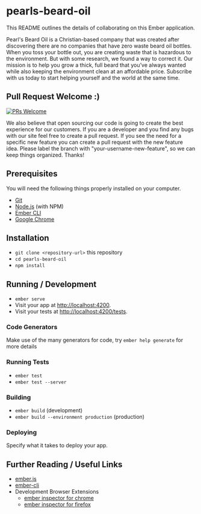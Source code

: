 # pearls-beard-oil

This README outlines the details of collaborating on this Ember application.

Pearl's Beard Oil is a Christian-based company that was created after discovering there are no companies that have zero waste beard oil bottles. When you toss your bottle out, you are creating waste that is hazardous to the environment. But with some research, we found a way to correct it. Our mission is to help you grow a thick, full beard that you’ve always wanted while also keeping the environment clean at an affordable price. Subscribe with us today to start helping yourself and the world at the same time.


## Pull Request Welcome :)
[![PRs Welcome](https://img.shields.io/badge/prs-welcome-brightgreen.svg?style=flat-square)](http://makeapullrequest.com)

We also believe that open sourcing our code is going to create the best experience
for our customers. If you are a developer and you find any bugs with our site feel free
to create a pull request. If you see the need for a specific new feature you can
create a pull request with the new feature idea. Please label the branch with
"your-username-new-feature", so we can keep things organized. Thanks!

## Prerequisites

You will need the following things properly installed on your computer.

* [Git](https://git-scm.com/)
* [Node.js](https://nodejs.org/) (with NPM)
* [Ember CLI](https://ember-cli.com/)
* [Google Chrome](https://google.com/chrome/)

## Installation

* `git clone <repository-url>` this repository
* `cd pearls-beard-oil`
* `npm install`

## Running / Development

* `ember serve`
* Visit your app at [http://localhost:4200](http://localhost:4200).
* Visit your tests at [http://localhost:4200/tests](http://localhost:4200/tests).

### Code Generators

Make use of the many generators for code, try `ember help generate` for more details

### Running Tests

* `ember test`
* `ember test --server`

### Building

* `ember build` (development)
* `ember build --environment production` (production)

### Deploying

Specify what it takes to deploy your app.

## Further Reading / Useful Links

* [ember.js](https://emberjs.com/)
* [ember-cli](https://ember-cli.com/)
* Development Browser Extensions
  * [ember inspector for chrome](https://chrome.google.com/webstore/detail/ember-inspector/bmdblncegkenkacieihfhpjfppoconhi)
  * [ember inspector for firefox](https://addons.mozilla.org/en-US/firefox/addon/ember-inspector/)
